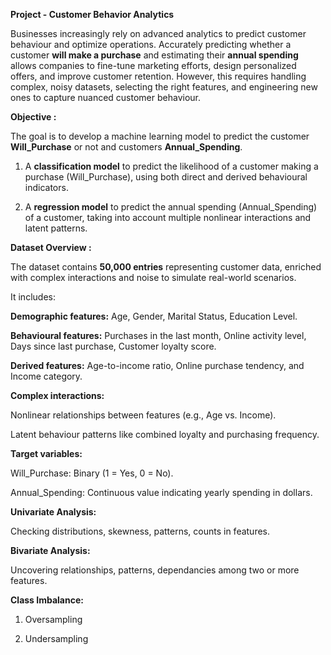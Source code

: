 **Project - Customer Behavior Analytics**

Businesses increasingly rely on advanced analytics to predict customer behaviour and optimize operations. Accurately predicting whether a customer **will make a purchase** and estimating their **annual spending** allows companies to fine-tune marketing efforts, design personalized offers, and improve customer retention. However, this requires handling complex, noisy datasets, selecting the right features, and engineering new ones to capture nuanced customer behaviour.

**Objective :**

The goal is to develop a machine learning model to predict the customer **Will_Purchase** or not and customers **Annual_Spending**.

1.	A **classification model** to predict the likelihood of a customer making a purchase (Will_Purchase), using both direct and derived behavioural indicators.

2.	A **regression model** to predict the annual spending (Annual_Spending) of a customer, taking into account multiple nonlinear interactions and latent patterns.

**Dataset Overview :**

The dataset contains **50,000 entries** representing customer data, enriched with complex interactions and noise to simulate real-world scenarios.

It includes:

**Demographic features:** Age, Gender, Marital Status, Education Level.

**Behavioural features:** Purchases in the last month, Online activity level, Days since last purchase, Customer loyalty score.

**Derived features:** Age-to-income ratio, Online purchase tendency, and Income category.

**Complex interactions:**

Nonlinear relationships between features (e.g., Age vs. Income).

Latent behaviour patterns like combined loyalty and purchasing frequency.

**Target variables:**

 Will_Purchase: Binary (1 = Yes, 0 = No).

 Annual_Spending: Continuous value indicating yearly spending in dollars.

**Univariate Analysis:**

 Checking distributions, skewness, patterns, counts in features.

**Bivariate Analysis:**

 Uncovering relationships, patterns, dependancies among two or more features.

 **Class Imbalance:**

 1. Oversampling
    
 2. Undersampling



